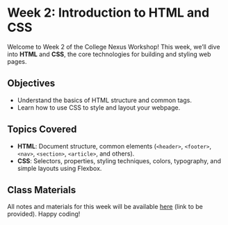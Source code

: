 # Week 2: Introduction to HTML and CSS

Welcome to Week 2 of the College Nexus Workshop! This week, we’ll dive into **HTML** and **CSS**, the core technologies for building and styling web pages.

## Objectives
- Understand the basics of HTML structure and common tags.
- Learn how to use CSS to style and layout your webpage.

## Topics Covered
- **HTML**: Document structure, common elements (`<header>`, `<footer>`, `<nav>`, `<section>`, `<article>`, and others).
- **CSS**: Selectors, properties, styling techniques, colors, typography, and simple layouts using Flexbox.

<!-- ## Extra Resources
For more help on HTML and CSS basics, check out:
- [HTML Documentation](#)  
- [CSS Documentation](#)
- [Flexbox Guide](#) -->

## Class Materials
All notes and materials for this week will be available [here](https://scalloped-magazine-6c1.notion.site/HTML-AND-CSS-1354ee77527480ef88a9cfecb5e99b64?pvs=4) (link to be provided). Happy coding!
